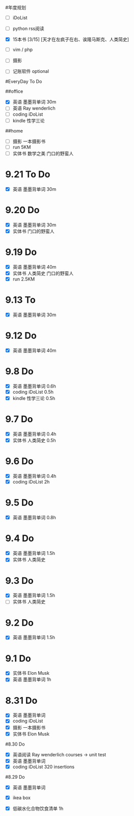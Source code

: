 #年度规划

- [ ] iDoList
- [ ] python rss阅读
- [x] 15本书 [3/15]  [天才在左疯子在右、诶隆马斯克、人类简史]
- [ ] vim / php
- [ ] 摄影
- [ ] 记账软件 optional


#EveryDay To Do

##office

- [x] 英语			墨墨背单词		      30m       
- [ ] 英语	   	Ray wenderlich     
- [ ] coding     iDoList            
- [ ] kindle     性学三论            

##home

- [ ] 摄影		   一本摄影书
- [ ] run  			5KM
- [ ] 实体书			数学之美 门口的野蛮人

# 9.21 To Do

- [x] 英语			墨墨背单词		      30m       

# 9.20 Do

- [x] 英语			墨墨背单词		      30m       
- [x] 实体书			门口的野蛮人

# 9.19 Do

- [x] 英语			墨墨背单词		      40m
- [x] 实体书			人类简史 门口的野蛮人
- [x] run  			2.5KM

# 9.13 To 

- [x] 英语			墨墨背单词		      30m       

# 9.12 Do

- [x] 英语			墨墨背单词		      40m       

# 9.8 Do

- [x] 英语			墨墨背单词		       0.6h
- [x] coding     iDoList            0.5h
- [x] kindle     性学三论            0.5h

# 9.7 Do

- [x] 英语			墨墨背单词	   0.4h
- [x] 实体书			人类简史		0.5h
      
# 9.6 Do

- [x] 英语			墨墨背单词		       0.4h
- [x] coding     iDoList            2h 

# 9.5 Do

- [x] 英语			墨墨背单词		       0.8h   

# 9.4 Do

- [x] 英语			墨墨背单词		       1.5h 
- [x] 实体书			人类简史  
# 9.3 Do

- [x] 英语			墨墨背单词		       1.5h 
- [ ] 实体书			人类简史

# 9.2 Do

- [x] 英语			墨墨背单词		       1.5h   

# 9.1 Do

- [x] 实体书			Elon Musk
- [x] 英语			墨墨背单词		       1h 

# 8.31 Do

- [x] 英语			墨墨背单词      
- [x] coding     iDoList 
- [x] 摄影		   一本摄影书 
- [x] 实体书			Elon Musk

#8.30 Do

- [x] 英语阅读		Ray wenderlich   courses -> unit test
- [x] 英语			墨墨背单词
- [x] coding     iDoList   	      320 insertions

#8.29 Do 

- [x] 英语			墨墨背单词
- [x] ikea box
- [x] 低碳水化合物饮食清单			1h


